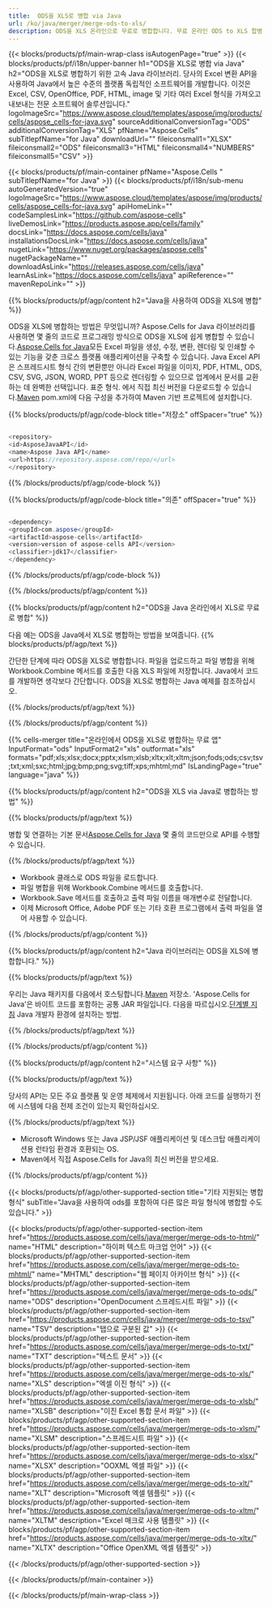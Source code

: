```yaml
---
title:  ODS을 XLS로 병합 via Java
url: /ko/java/merger/merge-ods-to-xls/ 
description: ODS을 XLS 온라인으로 무료로 병합합니다. 무료 온라인 ODS to XLS 합병. ODS을 Word, Excel, PPTX, PDF, JPG, HTML, ODS, SVG, XPS 등에 병합합니다.
---
```

{{< blocks/products/pf/main-wrap-class isAutogenPage="true" >}}
{{< blocks/products/pf/i18n/upper-banner h1="ODS을 XLS로 병합 via Java" h2="ODS을 XLS로 병합하기 위한 고속 Java 라이브러리. 당사의 Excel 변환 API을 사용하여 Java에서 높은 수준의 플랫폼 독립적인 소프트웨어를 개발합니다. 이것은 Excel, CSV, OpenOffice, PDF, HTML, image 및 기타 여러 Excel 형식을 가져오고 내보내는 전문 소프트웨어 솔루션입니다." logoImageSrc="https://www.aspose.cloud/templates/aspose/img/products/cells/aspose_cells-for-java.svg" sourceAdditionalConversionTag="ODS" additionalConversionTag="XLS" pfName="Aspose.Cells" subTitlepfName="for Java" downloadUrl="" fileiconsmall1="XLSX" fileiconsmall2="ODS" fileiconsmall3="HTML" fileiconsmall4="NUMBERS" fileiconsmall5="CSV" >}}

{{< blocks/products/pf/main-container pfName="Aspose.Cells " subTitlepfName="for Java" >}}
{{< blocks/products/pf/i18n/sub-menu autoGeneratedVersion="true" logoImageSrc="https://www.aspose.cloud/templates/aspose/img/products/cells/aspose_cells-for-java.svg" apiHomeLink="" codeSamplesLink="https://github.com/aspose-cells" liveDemosLink="https://products.aspose.app/cells/family" docsLink="https://docs.aspose.com/cells/java" installationsDocsLink="https://docs.aspose.com/cells/java" nugetLink="https://www.nuget.org/packages/aspose.cells" nugetPackageName="" downloadAsLink="https://releases.aspose.com/cells/java" learnAsLink="https://docs.aspose.com/cells/java" apiReference="" mavenRepoLink="" >}}

{{% blocks/products/pf/agp/content h2="Java을 사용하여 ODS을 XLS에 병합" %}}

 ODS을 XLS에 병합하는 방법은 무엇입니까? Aspose.Cells for Java 라이브러리를 사용하면 몇 줄의 코드로 프로그래밍 방식으로 ODS을 XLS에 쉽게 병합할 수 있습니다.[Aspose.Cells for Java](https://products.aspose.com/cells/java)모든 Excel 파일을 생성, 수정, 변환, 렌더링 및 인쇄할 수 있는 기능을 갖춘 크로스 플랫폼 애플리케이션을 구축할 수 있습니다. Java Excel API은 스프레드시트 형식 간의 변환뿐만 아니라 Excel 파일을 이미지, PDF, HTML, ODS, CSV, SVG, JSON, WORD, PPT 등으로 렌더링할 수 있으므로 업계에서 문서를 교환하는 데 완벽한 선택입니다. 표준 형식. 에서 직접 최신 버전을 다운로드할 수 있습니다.[Maven](https://repository.aspose.com/webapp/#/artifacts/browse/tree/General/repo/com/aspose/aspose-cells) pom.xml에 다음 구성을 추가하여 Maven 기반 프로젝트에 설치합니다.

{{% blocks/products/pf/agp/code-block title="저장소" offSpacer="true" %}}

```cs

<repository>
<id>AsposeJavaAPI</id>
<name>Aspose Java API</name>
<url>https://repository.aspose.com/repo/</url>
</repository>

```

{{% /blocks/products/pf/agp/code-block %}}

{{% blocks/products/pf/agp/code-block title="의존" offSpacer="true" %}}

```cs

<dependency>
<groupId>com.aspose</groupId>
<artifactId>aspose-cells</artifactId>
<version>version of aspose-cells API</version>
<classifier>jdk17</classifier>
</dependency>

```

{{% /blocks/products/pf/agp/code-block %}}

{{% /blocks/products/pf/agp/content %}}

{{% blocks/products/pf/agp/content h2="ODS을 Java 온라인에서 XLS로 무료로 병합" %}}

다음 예는 ODS을 Java에서 XLS로 병합하는 방법을 보여줍니다.
{{% blocks/products/pf/agp/text %}}

간단한 단계에 따라 ODS을 XLS로 병합합니다. 파일을 업로드하고 파일 병합을 위해 Workbook.Combine 메서드를 호출한 다음 XLS 파일에 저장합니다. Java에서 코드를 개발하면 생각보다 간단합니다. ODS을 XLS로 병합하는 Java 예제를 참조하십시오.

{{% /blocks/products/pf/agp/text %}}

{{% /blocks/products/pf/agp/content %}}

{{% cells-merger title="온라인에서 ODS을 XLS로 병합하는 무료 앱" InputFormat="ods" InputFormat2="xls" outformat="xls" formats="pdf;xls;xlsx;docx;pptx;xlsm;xlsb;xltx;xlt;xltm;json;fods;ods;csv;tsv;txt;xml;sxc;html;jpg;bmp;png;svg;tiff;xps;mhtml;md" IsLandingPage="true" language="java" %}}

{{% blocks/products/pf/agp/content h2="ODS을 XLS via Java로 병합하는 방법" %}}

{{% blocks/products/pf/agp/text %}}

 병합 및 연결하는 기본 문서[Aspose.Cells for Java](https://products.aspose.com/cells/java) 몇 줄의 코드만으로 API를 수행할 수 있습니다.

{{% /blocks/products/pf/agp/text %}}

+ Workbook 클래스로 ODS 파일을 로드합니다.
+ 파일 병합을 위해 Workbook.Combine 메서드를 호출합니다.
+ Workbook.Save 메서드를 호출하고 출력 파일 이름을 매개변수로 전달합니다.
+ 이제 Microsoft Office, Adobe PDF 또는 기타 호환 프로그램에서 출력 파일을 열어 사용할 수 있습니다.

{{% /blocks/products/pf/agp/content %}}

{{% blocks/products/pf/agp/content h2="Java 라이브러리는 ODS을 XLS에 병합합니다." %}}

{{% blocks/products/pf/agp/text %}}

 우리는 Java 패키지를 다음에서 호스팅합니다.[Maven](https://repository.aspose.com/webapp/#/artifacts/browse/tree/General/repo/com/aspose/aspose-cells) 저장소. 'Aspose.Cells for Java'은 바이트 코드를 포함하는 공통 JAR 파일입니다. 다음을 따르십시오.[단계별 지침](https://docs.aspose.com/cells/java/installation/) Java 개발자 환경에 설치하는 방법.

{{% /blocks/products/pf/agp/text %}}

{{% /blocks/products/pf/agp/content %}}

 
{{% blocks/products/pf/agp/content h2="시스템 요구 사항" %}}

{{% blocks/products/pf/agp/text %}}

당사의 API는 모든 주요 플랫폼 및 운영 체제에서 지원됩니다. 아래 코드를 실행하기 전에 시스템에 다음 전제 조건이 있는지 확인하십시오.

{{% /blocks/products/pf/agp/text %}}

- Microsoft Windows 또는 Java JSP/JSF 애플리케이션 및 데스크탑 애플리케이션용 런타임 환경과 호환되는 OS.
- Maven에서 직접 Aspose.Cells for Java의 최신 버전을 받으세요.


{{% /blocks/products/pf/agp/content %}}


{{< blocks/products/pf/agp/other-supported-section title="기타 지원되는 병합 형식" subTitle="Java을 사용하여 ods를 포함하여 다른 많은 파일 형식에 병합할 수도 있습니다." >}}

{{< blocks/products/pf/agp/other-supported-section-item href="https://products.aspose.com/cells/java/merger/merge-ods-to-html/" name="HTML" description="하이퍼 텍스트 마크업 언어" >}}
{{< blocks/products/pf/agp/other-supported-section-item href="https://products.aspose.com/cells/java/merger/merge-ods-to-mhtml/" name="MHTML" description="웹 페이지 아카이브 형식" >}}
{{< blocks/products/pf/agp/other-supported-section-item href="https://products.aspose.com/cells/java/merger/merge-ods-to-ods/" name="ODS" description="OpenDocument 스프레드시트 파일" >}}
{{< blocks/products/pf/agp/other-supported-section-item href="https://products.aspose.com/cells/java/merger/merge-ods-to-tsv/" name="TSV" description="탭으로 구분된 값" >}}
{{< blocks/products/pf/agp/other-supported-section-item href="https://products.aspose.com/cells/java/merger/merge-ods-to-txt/" name="TXT" description="텍스트 문서" >}}
{{< blocks/products/pf/agp/other-supported-section-item href="https://products.aspose.com/cells/java/merger/merge-ods-to-xls/" name="XLS" description="엑셀 이진 형식" >}}
{{< blocks/products/pf/agp/other-supported-section-item href="https://products.aspose.com/cells/java/merger/merge-ods-to-xlsb/" name="XLSB" description="이진 Excel 통합 문서 파일" >}}
{{< blocks/products/pf/agp/other-supported-section-item href="https://products.aspose.com/cells/java/merger/merge-ods-to-xlsm/" name="XLSM" description="스프레드시트 파일" >}}
{{< blocks/products/pf/agp/other-supported-section-item href="https://products.aspose.com/cells/java/merger/merge-ods-to-xlsx/" name="XLSX" description="OOXML 엑셀 파일" >}}
{{< blocks/products/pf/agp/other-supported-section-item href="https://products.aspose.com/cells/java/merger/merge-ods-to-xlt/" name="XLT" description="Microsoft 엑셀 템플릿" >}}
{{< blocks/products/pf/agp/other-supported-section-item href="https://products.aspose.com/cells/java/merger/merge-ods-to-xltm/" name="XLTM" description="Excel 매크로 사용 템플릿" >}}
{{< blocks/products/pf/agp/other-supported-section-item href="https://products.aspose.com/cells/java/merger/merge-ods-to-xltx/" name="XLTX" description="Office OpenXML 엑셀 템플릿" >}}

{{< /blocks/products/pf/agp/other-supported-section >}}

{{< /blocks/products/pf/main-container >}}
    
{{< /blocks/products/pf/main-wrap-class >}}
